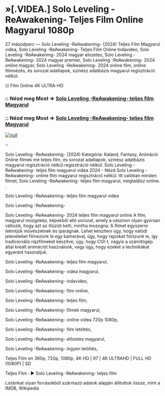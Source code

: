 # »[.VIDEA.] Solo Leveling -ReAwakening- Teljes Film Online Magyarul 1080p





27 másodperc — Solo Leveling -ReAwakening- (2024) Teljes Film Magyarul videa, Solo Leveling -ReAwakening- Teljes Film Online Indavideo, Solo Leveling -ReAwakening- 2024 magyar elozetes, Solo Leveling -ReAwakening- 2024 magyar premier, Solo Leveling -ReAwakening- 2024 online magyar, Solo Leveling -ReAwakening- 2024 online film, online filmnézés, és sorozat adatlapok, színész adatbázis magyarul regisztráció nélkül.

☑ Film Online 4K ULTRA-HD

### :: Nézd meg Most => [Solo Leveling -ReAwakening- teljes film Magyarul](https://t.co/rl7S8bKthd)

### :: Nézd meg Most => [Solo Leveling -ReAwakening- teljes film Magyarul](https://t.co/rl7S8bKthd)

[![null](https://static.wixstatic.com/media/855a25_043b5abeb4ae4d35ac003198e7fe56ed~mv2.gif)](https://t.co/rl7S8bKthd)

:-

Solo Leveling -ReAwakening- (2024) Kategória: Kaland, Fantasy, Animáció Online filmek me teljes film, és sorozat adatlapok, színész adatbázis magyarul regisztráció nélkül.regisztráció nélkül. Solo Leveling -ReAwakening- teljes film magyarul videa 2024 - Nézd Solo Leveling -ReAwakening- online film magyarul regisztráció nélkül. Itt valóban minden filmet, Solo Leveling -ReAwakening- teljes film magyarul, megtalálsz online. .

Solo Leveling -ReAwakening- teljes film magyarul videa

Solo Leveling -ReAwakening-

Solo Leveling -ReAwakening- 2024 teljes film magyarul online A film, magyarul mozgókép, képekből álló sorozat, amely a vásznon olyan gyorsan változik, hogy azt az illúziót kelti, mintha mozogna. A filmet egyszerre tekintjük művészetnek és iparágnak. Lehet készíteni úgy, hogy valódi jeleneteket filmezünk le egy kamerával, úgy, hogy rajzokat fotózunk le, így tradicionális rajzfilmeket készítve, úgy, hogy CGI-t, vagyis a számítógép által kreált animációt használunk, vagy úgy, hogy ezeket a technikákat egyaránt használjuk.

Solo Leveling -ReAwakening- teljes film magyarul,

Solo Leveling -ReAwakening- videa magyarul,

Solo Leveling -ReAwakening- indavideo,

Solo Leveling -ReAwakening- film online,

Solo Leveling -ReAwakening- teljes film,

Solo Leveling -ReAwakening- filmek magyarul,

Solo Leveling -ReAwakening- online videa 720p 1080p,

Solo Leveling -ReAwakening- film letöltés,

Solo Leveling -ReAwakening- előzetes magyarul,

Solo Leveling -ReAwakening- ingyen letöltés,

Teljes Film en 360p, 720p, 1080p, 4K HD | 97 | 4K ULTRAHD | FULL HD (1080P) | SD

Teljes Film : ► Solo Leveling -ReAwakening- teljes film

Listánkat olyan forrásokból származó adatok alapján állítottuk össze, mint a IMDB, Wikipedia
